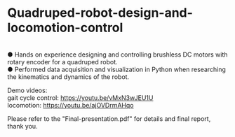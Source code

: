# Quadruped-robot-design-and-locomotion-control

<br>● Hands on experience designing and controlling brushless DC motors with rotary encoder for a quadruped robot.
<br>● Performed data acquisition and visualization in Python when researching the kinematics and dynamics of the robot.

Demo videos:
<br>gait cycle control: https://youtu.be/vMxN3wJEU1U
<br>locomotion: https://youtu.be/ajOVDrmAHqo
 
Please refer to the "Final-presentation.pdf" for details and final report, thank you.
